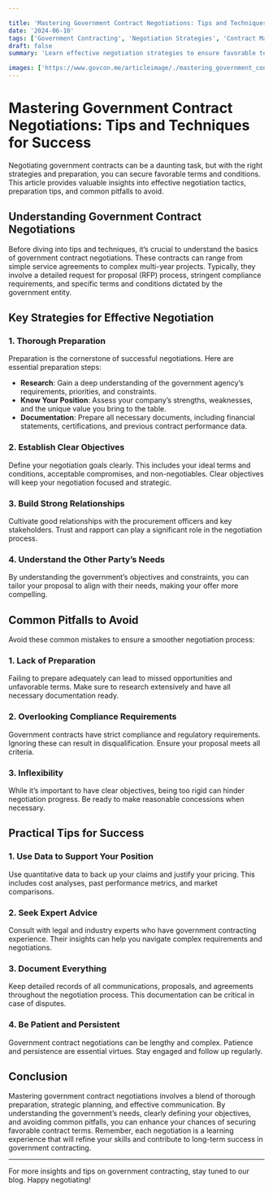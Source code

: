 ```yaml
---

title: 'Mastering Government Contract Negotiations: Tips and Techniques for Success'
date: '2024-06-10'
tags: ['Government Contracting', 'Negotiation Strategies', 'Contract Management', 'Procurement', 'Government Contracts', 'Business Growth', 'Success Tips', 'Contract Negotiation', 'Contract Terms']
draft: false
summary: 'Learn effective negotiation strategies to ensure favorable terms and conditions in government contracts, including preparation tips and common pitfalls to avoid.'

images: ['https://www.govcon.me/articleimage/./mastering_government_contract_negotiations_tips_and_techniques_for_success.webp']
---
```


# Mastering Government Contract Negotiations: Tips and Techniques for Success

Negotiating government contracts can be a daunting task, but with the right strategies and preparation, you can secure favorable terms and conditions. This article provides valuable insights into effective negotiation tactics, preparation tips, and common pitfalls to avoid.

## Understanding Government Contract Negotiations

Before diving into tips and techniques, it’s crucial to understand the basics of government contract negotiations. These contracts can range from simple service agreements to complex multi-year projects. Typically, they involve a detailed request for proposal (RFP) process, stringent compliance requirements, and specific terms and conditions dictated by the government entity.

## Key Strategies for Effective Negotiation

### 1. **Thorough Preparation**

Preparation is the cornerstone of successful negotiations. Here are essential preparation steps:

- **Research**: Gain a deep understanding of the government agency’s requirements, priorities, and constraints.
- **Know Your Position**: Assess your company’s strengths, weaknesses, and the unique value you bring to the table.
- **Documentation**: Prepare all necessary documents, including financial statements, certifications, and previous contract performance data.

### 2. **Establish Clear Objectives**

Define your negotiation goals clearly. This includes your ideal terms and conditions, acceptable compromises, and non-negotiables. Clear objectives will keep your negotiation focused and strategic.

### 3. **Build Strong Relationships**

Cultivate good relationships with the procurement officers and key stakeholders. Trust and rapport can play a significant role in the negotiation process.

### 4. **Understand the Other Party’s Needs**

By understanding the government’s objectives and constraints, you can tailor your proposal to align with their needs, making your offer more compelling.

## Common Pitfalls to Avoid

Avoid these common mistakes to ensure a smoother negotiation process:

### 1. **Lack of Preparation**

Failing to prepare adequately can lead to missed opportunities and unfavorable terms. Make sure to research extensively and have all necessary documentation ready.

### 2. **Overlooking Compliance Requirements**

Government contracts have strict compliance and regulatory requirements. Ignoring these can result in disqualification. Ensure your proposal meets all criteria.

### 3. **Inflexibility**

While it’s important to have clear objectives, being too rigid can hinder negotiation progress. Be ready to make reasonable concessions when necessary.

## Practical Tips for Success

### 1. **Use Data to Support Your Position**

Use quantitative data to back up your claims and justify your pricing. This includes cost analyses, past performance metrics, and market comparisons.

### 2. **Seek Expert Advice**

Consult with legal and industry experts who have government contracting experience. Their insights can help you navigate complex requirements and negotiations.

### 3. **Document Everything**

Keep detailed records of all communications, proposals, and agreements throughout the negotiation process. This documentation can be critical in case of disputes.

### 4. **Be Patient and Persistent**

Government contract negotiations can be lengthy and complex. Patience and persistence are essential virtues. Stay engaged and follow up regularly.

## Conclusion

Mastering government contract negotiations involves a blend of thorough preparation, strategic planning, and effective communication. By understanding the government’s needs, clearly defining your objectives, and avoiding common pitfalls, you can enhance your chances of securing favorable contract terms. Remember, each negotiation is a learning experience that will refine your skills and contribute to long-term success in government contracting.

---

For more insights and tips on government contracting, stay tuned to our blog. Happy negotiating!
```